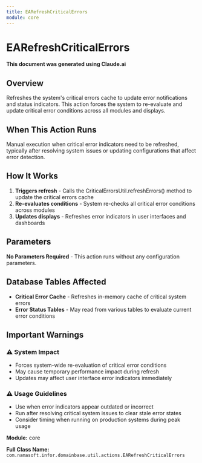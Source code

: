 ```yaml
---
title: EARefreshCriticalErrors
module: core
---
```



<div class='entity-flows'>

# EARefreshCriticalErrors

**This document was generated using Claude.ai**

## Overview

Refreshes the system's critical errors cache to update error notifications and status indicators. This action forces the system to re-evaluate and update critical error conditions across all modules and displays.

## When This Action Runs

Manual execution when critical error indicators need to be refreshed, typically after resolving system issues or updating configurations that affect error detection.

## How It Works

1. **Triggers refresh** - Calls the CriticalErrorsUtil.refreshErrors() method to update the critical errors cache
2. **Re-evaluates conditions** - System re-checks all critical error conditions across modules
3. **Updates displays** - Refreshes error indicators in user interfaces and dashboards

## Parameters

**No Parameters Required** - This action runs without any configuration parameters.

## Database Tables Affected

- **Critical Error Cache** - Refreshes in-memory cache of critical system errors
- **Error Status Tables** - May read from various tables to evaluate current error conditions

## Important Warnings

### ⚠️ System Impact
- Forces system-wide re-evaluation of critical error conditions
- May cause temporary performance impact during refresh
- Updates may affect user interface error indicators immediately

### ⚠️ Usage Guidelines
- Use when error indicators appear outdated or incorrect
- Run after resolving critical system issues to clear stale error states
- Consider timing when running on production systems during peak usage

**Module:** core

**Full Class Name:** `com.namasoft.infor.domainbase.util.actions.EARefreshCriticalErrors`


</div>